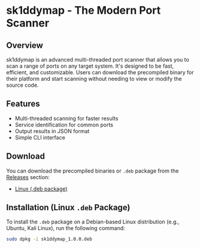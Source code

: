 # sk1ddymap - The Modern Port Scanner 
 
## Overview
sk1ddymap is an advanced multi-threaded port scanner that allows you to scan a range of ports on any target system. It's designed to be fast, efficient, and customizable. Users can download the precompiled binary for their platform and start scanning without needing to view or modify the source code.

## Features
- Multi-threaded scanning for faster results
- Service identification for common ports
- Output results in JSON format
- Simple CLI interface

## Download
You can download the precompiled binaries or `.deb` package from the [Releases](https://github.com/z3kyz/sk1ddymap/releases/tag/v1.0.0) section:

- [Linux (.deb package)](https://github.com/z3kyz/sk1ddymap/releases/download/v1.0.0/sk1ddymap_1.0.0.deb)


## Installation (Linux `.deb` Package)
To install the `.deb` package on a Debian-based Linux distribution (e.g., Ubuntu, Kali Linux), run the following command:

```bash
sudo dpkg -i sk1ddymap_1.0.0.deb
